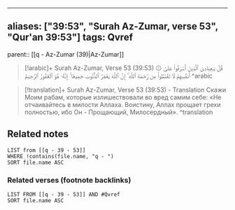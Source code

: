 
---
aliases: ["39:53", "Surah Az-Zumar, verse 53", "Qur'an 39:53"]
tags: Qvref
---

parent:: [[q - Az-Zumar (39)|Az-Zumar]]

> [!arabic]+ Surah Az-Zumar, Verse 53 (39:53)
> <span class="quran-arabic">۞ قُلْ يَـٰعِبَادِىَ ٱلَّذِينَ أَسْرَفُوا۟ عَلَىٰٓ أَنفُسِهِمْ لَا تَقْنَطُوا۟ مِن رَّحْمَةِ ٱللَّهِ ۚ إِنَّ ٱللَّهَ يَغْفِرُ ٱلذُّنُوبَ جَمِيعًا ۚ إِنَّهُۥ هُوَ ٱلْغَفُورُ ٱلرَّحِيمُ</span>
^arabic

> [!translation]+ Surah Az-Zumar, Verse 53 (39:53) - Translation
> Скажи Моим рабам, которые излишествовали во вред самим себе: «Не отчаивайтесь в милости Аллаха. Воистину, Аллах прощает грехи полностью, ибо Он - Прощающий, Милосердный».
^translation



## Related notes
```dataview
LIST from [[q - 39 - 53]]
WHERE !contains(file.name, "q - ")
SORT file.name ASC
```

### Related verses (footnote backlinks)
```dataview
LIST FROM [[q - 39 - 53]] AND #Qvref
SORT file.name ASC
```


